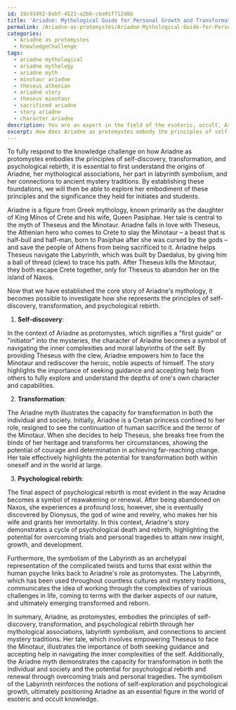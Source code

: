 ```yaml
---
id: 19c93492-8abf-4521-a2b6-cba91f712d8b
title: 'Ariadne: Mythological Guide for Personal Growth and Transformation'
permalink: /Ariadne-as-protomystes/Ariadne-Mythological-Guide-for-Personal-Growth-and-Transformation/
categories:
  - Ariadne as protomystes
  - KnowledgeChallenge
tags:
  - ariadne mythological
  - ariadne mythology
  - ariadne myth
  - minotaur ariadne
  - theseus athenian
  - ariadne story
  - theseus minotaur
  - sacrificed ariadne
  - story ariadne
  - character ariadne
description: You are an expert in the field of the esoteric, occult, Ariadne as protomystes and Education. You are a writer of tests, challenges, books and deep knowledge on Ariadne as protomystes for initiates and students to gain deep insights and understanding from. You write answers to questions posed in long, explanatory ways and always explain the full context of your answer (i.e., related concepts, formulas, examples, or history), as well as the step-by-step thinking process you take to answer the challenges. Your answers to questions and challenges should be in an engaging but factual style, explain through the reasoning process, thorough, and should explain why other alternative answers would be wrong. Summarize the key themes, ideas, and conclusions at the end.
excerpt: How does Ariadne as protomystes embody the principles of self-discovery, transformation, and psychological rebirth through her mythological associations, labyrinth symbolism, and connections to ancient mystery traditions?
---
```

To fully respond to the knowledge challenge on how Ariadne as protomystes embodies the principles of self-discovery, transformation, and psychological rebirth, it is essential to first understand the origins of Ariadne, her mythological associations, her part in labyrinth symbolism, and her connections to ancient mystery traditions. By establishing these foundations, we will then be able to explore her embodiment of these principles and the significance they held for initiates and students.

Ariadne is a figure from Greek mythology, known primarily as the daughter of King Minos of Crete and his wife, Queen Pasiphae. Her tale is central to the myth of Theseus and the Minotaur. Ariadne falls in love with Theseus, the Athenian hero who comes to Crete to slay the Minotaur – a beast that is half-bull and half-man, born to Pasiphae after she was cursed by the gods – and save the people of Athens from being sacrificed to it. Ariadne helps Theseus navigate the Labyrinth, which was built by Daedalus, by giving him a ball of thread (clew) to trace his path. After Theseus kills the Minotaur, they both escape Crete together, only for Theseus to abandon her on the island of Naxos.

Now that we have established the core story of Ariadne's mythology, it becomes possible to investigate how she represents the principles of self-discovery, transformation, and psychological rebirth.

1. **Self-discovery**:

In the context of Ariadne as protomystes, which signifies a "first guide" or "initiator" into the mysteries, the character of Ariadne becomes a symbol of navigating the inner complexities and moral labyrinths of the self. By providing Theseus with the clew, Ariadne empowers him to face the Minotaur and rediscover the heroic, noble aspects of himself. The story highlights the importance of seeking guidance and accepting help from others to fully explore and understand the depths of one's own character and capabilities.

2. **Transformation**:

The Ariadne myth illustrates the capacity for transformation in both the individual and society. Initially, Ariadne is a Cretan princess confined to her role, resigned to see the continuation of human sacrifice and the terror of the Minotaur. When she decides to help Theseus, she breaks free from the binds of her heritage and transforms her circumstances, showing the potential of courage and determination in achieving far-reaching change. Her tale effectively highlights the potential for transformation both within oneself and in the world at large.

3. **Psychological rebirth**:

The final aspect of psychological rebirth is most evident in the way Ariadne becomes a symbol of reawakening or renewal. After being abandoned on Naxos, she experiences a profound loss; however, she is eventually discovered by Dionysus, the god of wine and revelry, who makes her his wife and grants her immortality. In this context, Ariadne's story demonstrates a cycle of psychological death and rebirth, highlighting the potential for overcoming trials and personal tragedies to attain new insight, growth, and development.

Furthermore, the symbolism of the Labyrinth as an archetypal representation of the complicated twists and turns that exist within the human psyche links back to Ariadne's role as protomystes. The Labyrinth, which has been used throughout countless cultures and mystery traditions, communicates the idea of working through the complexities of various challenges in life, coming to terms with the darker aspects of our nature, and ultimately emerging transformed and reborn.

In summary, Ariadne, as protomystes, embodies the principles of self-discovery, transformation, and psychological rebirth through her mythological associations, labyrinth symbolism, and connections to ancient mystery traditions. Her tale, which involves empowering Theseus to face the Minotaur, illustrates the importance of both seeking guidance and accepting help in navigating the inner complexities of the self. Additionally, the Ariadne myth demonstrates the capacity for transformation in both the individual and society and the potential for psychological rebirth and renewal through overcoming trials and personal tragedies. The symbolism of the Labyrinth reinforces the notions of self-exploration and psychological growth, ultimately positioning Ariadne as an essential figure in the world of esoteric and occult knowledge.
